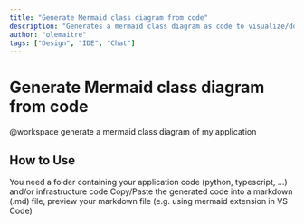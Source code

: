 ```yaml
---
title: "Generate Mermaid class diagram from code"
description: "Generates a mermaid class diagram as code to visualize/document the design of your application"
author: "olemaitre"
tags: ["Design", "IDE", "Chat"]
---
```


# Generate Mermaid class diagram from code

@workspace generate a mermaid class diagram of my application

## How to Use

You need a folder containing your application code (python, typescript, ...) and/or infrastructure code
Copy/Paste the generated code into a markdown (.md) file, preview your markdown file (e.g. using mermaid extension in VS Code)
